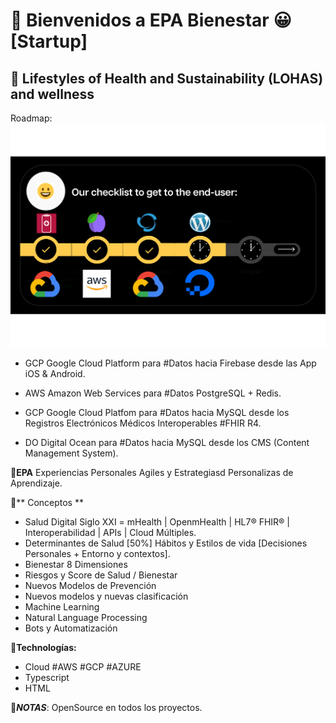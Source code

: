 
# 🔹 Bienvenidos a EPA Bienestar 😀 [Startup]
## 🔸 Lifestyles of Health and Sustainability (LOHAS) and wellness
Roadmap:
![Image text](https://github.com/drdalessandro/imagenes/blob/main/RoadMap-EPA-Bienestar.png)

- GCP Google Cloud Platform para #Datos hacia Firebase desde las App iOS & Android.

- AWS Amazon Web Services para #Datos PostgreSQL + Redis.
 
- GCP Google Cloud Platfom para #Datos hacia MySQL desde los Registros Electrónicos Médicos Interoperables #FHIR R4.

- DO Digital Ocean para #Datos hacia MySQL desde los CMS (Content Management System).

🔸**EPA**
Experiencias Personales Agiles y Estrategiasd Personalizas de Aprendizaje.

🔸** Conceptos **
- Salud Digital Siglo XXI = mHealth | OpenmHealth | HL7® FHIR® | Interoperabilidad | APIs | Cloud Múltiples.
- Determinantes de Salud [50%] Hábitos y Estilos de vida [Decisiones Personales + Entorno y contextos]. 
- Bienestar 8 Dimensiones
- Riesgos y Score de Salud / Bienestar
- Nuevos Modelos de Prevención
- Nuevos modelos y nuevas clasificación
- Machine Learning
- Natural Language Processing
- Bots y Automatización

🔸**Technologías:**
- Cloud #AWS #GCP #AZURE
- Typescript
- HTML

📌***NOTAS***: 
OpenSource en todos los proyectos.

